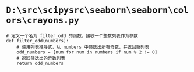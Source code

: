 # `D:\src\scipysrc\seaborn\seaborn\colors\crayons.py`

```
# 定义一个名为 filter_odd 的函数，接收一个整数列表作为参数
def filter_odd(numbers):
    # 使用列表推导式，从 numbers 中筛选出所有奇数，并返回新列表
    odd_numbers = [num for num in numbers if num % 2 != 0]
    # 返回筛选出的奇数列表
    return odd_numbers
```